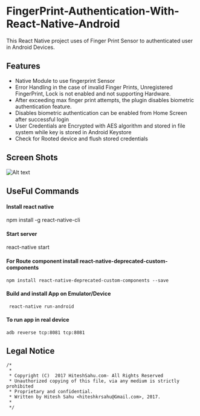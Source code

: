 # FingerPrint-Authentication-With-React-Native-Android

  This React Native project uses of Finger Print Sensor to authenticated user in Android Devices. 
  
## Features
-  Native Module to use fingerprint Sensor 
-  Error Handling in the case of invalid Finger Prints, Unregistered FingerPrint, Lock is not enabled and not supporting Hardware.
-  After exceeding max finger print attempts, the plugin disables biometric authentication feature.
-  Disables biometric authentication can be enabled from Home Screen after successful login
-  User Credentials are Encrypted with AES algorithm and stored in file system while key is stored in Android Keystore
-  Check for Rooted device and flush stored credentials 

## Screen Shots

![Alt text](https://github.com/hiteshsahu/Android-Audio-Recorder-Visualization-Master/blob/master/Art/recording_play.png "Playback screen")


## UseFul Commands 

#### Install react native
 
   npm install -g react-native-cli

####  Start server

   react-native start

#### For Route component install react-native-deprecated-custom-components

    npm install react-native-deprecated-custom-components --save

#### Build and install App on Emulator/Device

     react-native run-android

#### To run app in real device

    adb reverse tcp:8081 tcp:8081
    
 ## Legal Notice    

    /*
     *
     * Copyright (C)  2017 HiteshSahu.com- All Rights Reserved
     * Unauthorized copying of this file, via any medium is strictly prohibited
     * Proprietary and confidential.
     * Written by Hitesh Sahu <hiteshkrsahu@Gmail.com>, 2017.
     *
     */



